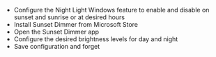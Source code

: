 - Configure the Night Light Windows feature to enable and disable on sunset and sunrise or at desired hours
- Install Sunset Dimmer from Microsoft Store
- Open the Sunset Dimmer app
- Configure the desired brightness levels for day and night
- Save configuration and forget
